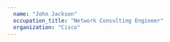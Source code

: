 ```yaml
---
  name: "John Jackson"
  occupation_title: "Network Consulting Engineer"
  organization: "Cisco"
---
```

